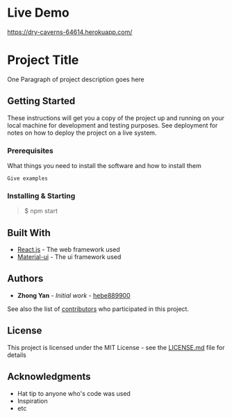 # Live Demo

https://dry-caverns-64614.herokuapp.com/

# Project Title

One Paragraph of project description goes here

## Getting Started

These instructions will get you a copy of the project up and running on your local machine for development and testing purposes. See deployment for notes on how to deploy the project on a live system.

### Prerequisites

What things you need to install the software and how to install them

```
Give examples
```

### Installing & Starting

> $ npm start


## Built With

* [React.js](https://reactjs.org) - The web framework used
* [Material-ui](http://www.material-ui.com/#/) - The ui framework used


## Authors

* **Zhong Yan** - *Initial work* - [hebe889900](https://github.com/hebe889900)

See also the list of [contributors](https://github.com/your/project/contributors) who participated in this project.

## License

This project is licensed under the MIT License - see the [LICENSE.md](LICENSE.md) file for details

## Acknowledgments

* Hat tip to anyone who's code was used
* Inspiration
* etc
